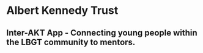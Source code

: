 # Albert Kennedy Trust

## Inter-AKT App - Connecting young people within the LBGT community to mentors.
